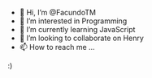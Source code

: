 - 👋 Hi, I’m @FacundoTM
- 👀 I’m interested in Programming
- 🌱 I’m currently learning JavaScript
- 💞️ I’m looking to collaborate on Henry
- 📫 How to reach me ...

:)
